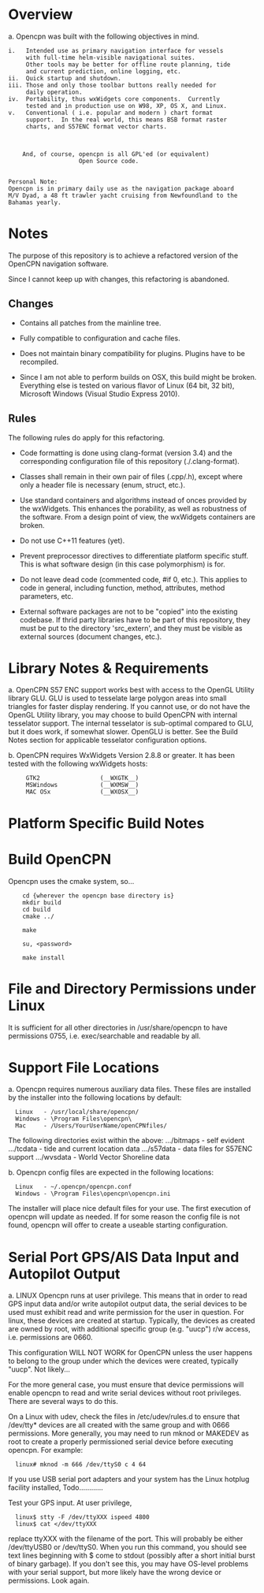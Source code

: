 Overview
========

a.  Opencpn was built with the following objectives in mind.

    i.   Intended use as primary navigation interface for vessels
         with full-time helm-visible navigational suites.
         Other tools may be better for offline route planning, tide
         and current prediction, online logging, etc.
    ii.  Quick startup and shutdown.
    iii. Those and only those toolbar buttons really needed for
         daily operation.
    iv.  Portability, thus wxWidgets core components.  Currently
         tested and in production use on W98, XP, OS X, and Linux.
    v.   Conventional ( i.e. popular and modern ) chart format
         support.  In the real world, this means BSB format raster
         charts, and S57ENC format vector charts.



        And, of course, opencpn is all GPL'ed (or equivalent)
                        Open Source code.


    Personal Note:
    Opencpn is in primary daily use as the navigation package aboard
    M/V Dyad, a 48 ft trawler yacht cruising from Newfoundland to the
    Bahamas yearly.


Notes
=====

The purpose of this repository is to achieve a refactored version
of the OpenCPN navigation software.

Since I cannot keep up with changes, this refactoring is abandoned.


Changes
-------

- Contains all patches from the mainline tree.

- Fully compatible to configuration and cache files.

- Does not maintain binary compatibility for plugins. Plugins have to be
  recompiled.

- Since I am not able to perform builds on OSX, this build might be broken.
  Everything else is tested on various flavor of Linux (64 bit, 32 bit),
  Microsoft Windows (Visual Studio Express 2010).


Rules
-----

The following rules do apply for this refactoring.

- Code formatting is done using clang-format (version 3.4) and the corresponding
  configuration file of this repository (./.clang-format).

- Classes shall remain in their own pair of files (.cpp/.h), except
  where only a header file is necessary (enum, struct, etc.).

- Use standard containers and algorithms instead of onces provided by
  the wxWidgets. This enhances the porability, as well as robustness
  of the software. From a design point of view, the wxWidgets containers
  are broken.

- Do not use C++11 features (yet).

- Prevent preprocessor directives to differentiate platform specific stuff.
  This is what software design (in this case polymorphism) is for.

- Do not leave dead code (commented code, #if 0, etc.). This applies to
  code in general, including function, method, attributes,
  method parameters, etc.

- External software packages are not to be "copied" into the existing
  codebase. If thrid party libraries have to be part of this repository,
  they must be put to the directory 'src_extern', and they must be visible
  as external sources (document changes, etc.).


Library Notes & Requirements
============================

a.  OpenCPN S57 ENC support works best with access to the OpenGL Utility
library GLU.  GLU is used to tesselate large polygon areas into small
triangles for faster display rendering.  If you cannot use, or do not have
the OpenGL Utility library, you may choose to build OpenCPN with internal
tesselator support.  The internal tesselator is sub-optimal compared to GLU,
but it does work, if somewhat slower. OpenGLU is better.
See the Build Notes section for applicable tesselator configuration options.


b.  OpenCPN requires WxWidgets Version 2.8.8 or greater.  It has been tested
with the following wxWidgets hosts:

         GTK2                 (__WXGTK__)
         MSWindows            (__WXMSW__)
         MAC OSx              (__WXOSX__)



Platform Specific Build Notes
=============================



Build OpenCPN
=============

Opencpn uses the cmake system, so...

        cd {wherever the opencpn base directory is}
        mkdir build
        cd build
        cmake ../

        make

        su, <password>

        make install


File and Directory Permissions under Linux
==========================================

It is sufficient for all other directories in /usr/share/opencpn
to have permissions 0755, i.e. exec/searchable and readable by all.


Support File Locations
======================

a.  Opencpn requires numerous auxiliary data files.  These files
are installed by the installer into the following locations by default:

      Linux   - /usr/local/share/opencpn/
      Windows - \Program Files\opencpn\
      Mac     - /Users/YourUserName/openCPNfiles/

The following directories exist within the above:
         .../bitmaps                     - self evident
         .../tcdata                      - tide and current location data
         .../s57data                     - data files for S57ENC support
         .../wvsdata                     - World Vector Shoreline data

b.  Opencpn config files are expected in the following locations:

      Linux   - ~/.opencpn/opencpn.conf
      Windows - \Program Files\opencpn\opencpn.ini

The installer will place nice default files for your use.  The first
execution of opencpn will update as needed.  If for some reason the
config file is not found, opencpn will offer to create a useable
starting configuration.


Serial Port GPS/AIS Data Input and Autopilot Output
===================================================


a.  LINUX
Opencpn runs at user privilege.  This means that in order to
read GPS input data and/or write autopilot output data, the serial
devices to be used must exhibit read and write permission for the
user in question.  For linux, these devices are created at startup.
Typically, the devices as created are owned by root, with additional
specific group (e.g. "uucp") r/w access,  i.e. permissions are 0660.

This configuration WILL NOT WORK for OpenCPN unless the user happens
to belong to the group under which the devices were created,
typically "uucp".  Not likely...

For the more general case, you must ensure that device permissions
will enable opencpn to read and write serial devices without root
privileges.  There are several ways to do this.

On a Linux with udev, check the files in /etc/udev/rules.d to
ensure that /dev/tty* devices are all created with the same group
and with 0666 permissions.  More generally, you may need to run mknod
or MAKEDEV as root to create a properly permissioned serial device before
executing opencpn.  For example:

      linux# mknod -m 666 /dev/ttyS0 c 4 64

If you use USB serial port adapters and your system has the Linux
hotplug facility installed, Todo............

Test your GPS input.  At user privilege,

      linux$ stty -F /dev/ttyXXX ispeed 4800
      linux$ cat </dev/ttyXXX

replace ttyXXX with the filename of the port.  This will probably be
either /dev/ttyUSB0 or /dev/ttyS0.  When you run this command, you
should see text lines beginning with $ come to stdout (possibly after
a short initial burst of binary garbage).  If you don't see this, you
may have OS-level problems with your serial support, but more likely
have the wrong device or permissions.  Look again.


